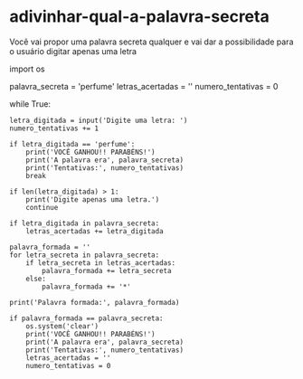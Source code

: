 # adivinhar-qual-a-palavra-secreta
Você vai propor uma palavra secreta qualquer e vai dar a possibilidade para o usuário digitar apenas uma letra


import os

palavra_secreta = 'perfume'
letras_acertadas = ''
numero_tentativas = 0

while True:

    
    letra_digitada = input('Digite uma letra: ')
    numero_tentativas += 1
    
    if letra_digitada == 'perfume':
        print('VOCÊ GANHOU!! PARABÉNS!')
        print('A palavra era', palavra_secreta)
        print('Tentativas:', numero_tentativas)
        break

    if len(letra_digitada) > 1:
        print('Digite apenas uma letra.')
        continue

    if letra_digitada in palavra_secreta:
        letras_acertadas += letra_digitada

    palavra_formada = ''
    for letra_secreta in palavra_secreta:
        if letra_secreta in letras_acertadas:
            palavra_formada += letra_secreta
        else:
            palavra_formada += '*'

    print('Palavra formada:', palavra_formada)

    if palavra_formada == palavra_secreta:
        os.system('clear')
        print('VOCÊ GANHOU!! PARABÉNS!')
        print('A palavra era', palavra_secreta)
        print('Tentativas:', numero_tentativas)
        letras_acertadas = ''
        numero_tentativas = 0
